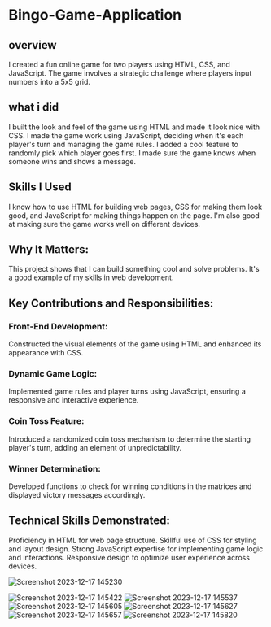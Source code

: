 # Bingo-Game-Application
## overview 
I created a fun online game for two players using HTML, CSS, and JavaScript. The game involves a strategic challenge where players input numbers into a 5x5 grid.

## what i did
I built the look and feel of the game using HTML and made it look nice with CSS.
I made the game work using JavaScript, deciding when it's each player's turn and managing the game rules.
I added a cool feature to randomly pick which player goes first.
I made sure the game knows when someone wins and shows a message.
## Skills I Used
I know how to use HTML for building web pages,
CSS for making them look good, and JavaScript for making things happen on the page.
I'm also good at making sure the game works well on different devices.

## Why It Matters:
This project shows that I can build something cool and solve problems. It's a good example of my skills in web development.
## Key Contributions and Responsibilities:

### Front-End Development:
Constructed the visual elements of the game using HTML and enhanced its appearance with CSS.
 ### Dynamic Game Logic: 
 Implemented game rules and player turns using JavaScript, ensuring a responsive and interactive experience.
 ### Coin Toss Feature: 
 Introduced a randomized coin toss mechanism to determine the starting player's turn, adding an element of unpredictability.
 ### Winner Determination:
 Developed functions to check for winning conditions in the matrices and displayed victory messages accordingly.
 ## Technical Skills Demonstrated:

 Proficiency in HTML for web page structure.
 Skillful use of CSS for styling and layout design.
 Strong JavaScript expertise for implementing game logic and interactions.
 Responsive design to optimize user experience across devices.
 
 ![Screenshot 2023-12-17 145230](https://github.com/seemasangwan/Bingo-Game-Application/assets/104920728/c82b0331-0cd8-4bea-8ddc-1f537f503e65)

 ![Screenshot 2023-12-17 145422](https://github.com/seemasangwan/Bingo-Game-Application/assets/104920728/5e7abbe6-8380-4c39-8e71-21d880272128)
![Screenshot 2023-12-17 145537](https://github.com/seemasangwan/Bingo-Game-Application/assets/104920728/91cd6cb4-1ddc-4e78-ba77-8c21f5b0ee25)
![Screenshot 2023-12-17 145605](https://github.com/seemasangwan/Bingo-Game-Application/assets/104920728/97033e65-e7f9-49fc-b9b1-e19bea1f711a)
![Screenshot 2023-12-17 145627](https://github.com/seemasangwan/Bingo-Game-Application/assets/104920728/c74b63bc-6901-4dc7-ae21-d8816096b76b)
![Screenshot 2023-12-17 145657](https://github.com/seemasangwan/Bingo-Game-Application/assets/104920728/f6bc194d-1eb0-4877-b79d-3a158807a47b)
![Screenshot 2023-12-17 145820](https://github.com/seemasangwan/Bingo-Game-Application/assets/104920728/65bb97c0-61b8-47ad-956f-1db136fc5e33)

